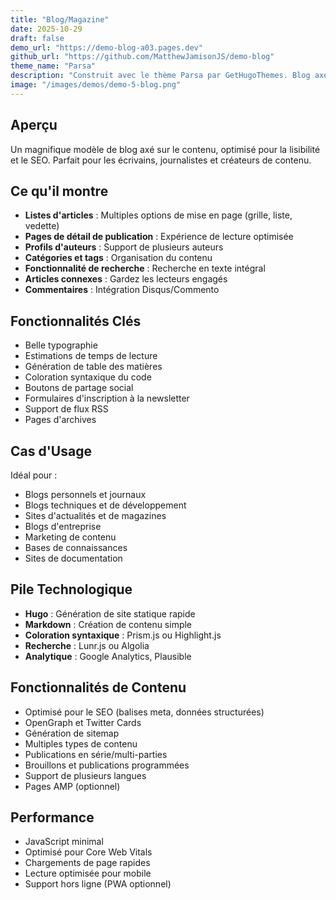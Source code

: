 ```yaml
---
title: "Blog/Magazine"
date: 2025-10-29
draft: false
demo_url: "https://demo-blog-a03.pages.dev"
github_url: "https://github.com/MatthewJamisonJS/demo-blog"
theme_name: "Parsa"
description: "Construit avec le thème Parsa par GetHugoThemes. Blog axé sur le contenu avec une excellente typographie, expérience de lecture et optimisation SEO."
image: "/images/demos/demo-5-blog.png"
---
```


## Aperçu

Un magnifique modèle de blog axé sur le contenu, optimisé pour la lisibilité et le SEO. Parfait pour les écrivains, journalistes et créateurs de contenu.

## Ce qu'il montre

- **Listes d'articles** : Multiples options de mise en page (grille, liste, vedette)
- **Pages de détail de publication** : Expérience de lecture optimisée
- **Profils d'auteurs** : Support de plusieurs auteurs
- **Catégories et tags** : Organisation du contenu
- **Fonctionnalité de recherche** : Recherche en texte intégral
- **Articles connexes** : Gardez les lecteurs engagés
- **Commentaires** : Intégration Disqus/Commento

## Fonctionnalités Clés

- Belle typographie
- Estimations de temps de lecture
- Génération de table des matières
- Coloration syntaxique du code
- Boutons de partage social
- Formulaires d'inscription à la newsletter
- Support de flux RSS
- Pages d'archives

## Cas d'Usage

Idéal pour :
- Blogs personnels et journaux
- Blogs techniques et de développement
- Sites d'actualités et de magazines
- Blogs d'entreprise
- Marketing de contenu
- Bases de connaissances
- Sites de documentation

## Pile Technologique

- **Hugo** : Génération de site statique rapide
- **Markdown** : Création de contenu simple
- **Coloration syntaxique** : Prism.js ou Highlight.js
- **Recherche** : Lunr.js ou Algolia
- **Analytique** : Google Analytics, Plausible

## Fonctionnalités de Contenu

- Optimisé pour le SEO (balises meta, données structurées)
- OpenGraph et Twitter Cards
- Génération de sitemap
- Multiples types de contenu
- Publications en série/multi-parties
- Brouillons et publications programmées
- Support de plusieurs langues
- Pages AMP (optionnel)

## Performance

- JavaScript minimal
- Optimisé pour Core Web Vitals
- Chargements de page rapides
- Lecture optimisée pour mobile
- Support hors ligne (PWA optionnel)
